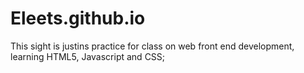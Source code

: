 # Eleets.github.io
This sight is justins practice for class on web front end development, learning HTML5, Javascript and CSS;
